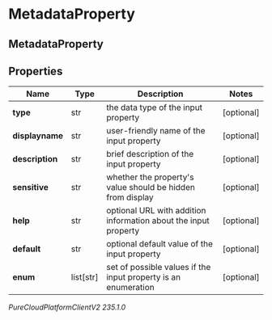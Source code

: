 # MetadataProperty

## MetadataProperty

## Properties

|Name | Type | Description | Notes|
|------------ | ------------- | ------------- | -------------|
| **type** | str | the data type of the input property | [optional] |
| **displayname** | str | user-friendly name of the input property | [optional] |
| **description** | str | brief description of the input property | [optional] |
| **sensitive** | str | whether the property&#39;s value should be hidden from display | [optional] |
| **help** | str | optional URL with addition information about the input property | [optional] |
| **default** | str | optional default value of the input property | [optional] |
| **enum** | list[str] | set of possible values if the input property is an enumeration | [optional] |



_PureCloudPlatformClientV2 235.1.0_
